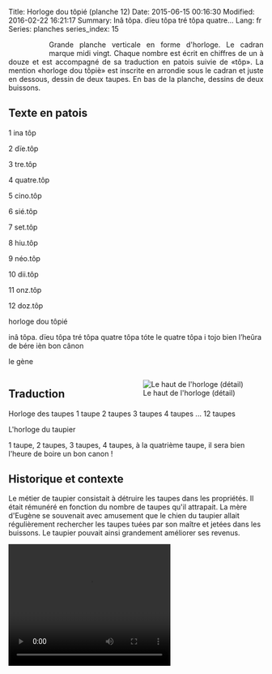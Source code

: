 Title: Horloge dou tôpié (planche 12)
Date: 2015-06-15 00:16:30
Modified: 2016-02-22 16:21:17
Summary: Inâ tôpa. dïeu tôpa tré tôpa quatre...
Lang: fr
Series: planches
series_index: 15


<figure class="image-block" style="float: left;">
  <img alt="" src="{static}/images/planche_12.png">
  <figcaption style="max-width: 176px"></figcaption>
</figure>


<p style="text-align:justify;">Grande planche verticale en forme d'horloge. Le cadran marque midi vingt. Chaque nombre est écrit en chiffres de un à douze et est accompagné de sa traduction en patois suivie de «tôp». La mention «horloge dou tôpiè» est inscrite en arrondie sous le cadran et juste en dessous, dessin de deux taupes. En bas de la planche, dessins de deux buissons.</p>


## Texte en patois
1 ina tôp

2 dïe.tôp

3 tre.tôp

4 quatre.tôp

5 cino.tôp

6 sié.tôp

7 set.tôp

8 hiu.tôp

9 néo.tôp

10 dii.tôp

11 onz.tôp

12 doz.tôp

horloge dou tôpié

inâ tôpa. dïeu tôpa tré tôpa quatre tôpa tóte le quatre tôpa i tojo bien l’heûra de bére ièn bon cânon

le gène

<div style="clear:both"></div>

<div style="clear:both"></div>

<figure class="image-block" style="float: right;">
  <img alt="Le haut de l&#x27;horloge (détail)" src="{static}/images/planche_12_haut_detoure.png">
  <figcaption style="max-width: 407px">Le haut de l&#x27;horloge (détail)</figcaption>
</figure>

## Traduction
Horloge des taupes
1 taupe
2 taupes
3 taupes
4 taupes
...
12 taupes

L'horloge du taupier

1 taupe, 2 taupes, 3 taupes, 4 taupes, à la quatrième taupe, il sera bien l'heure de boire un bon canon !

## Historique et contexte
Le métier de taupier consistait à détruire les taupes dans les propriétés. Il était rémunéré en fonction du nombre de taupes qu'il attrapait. La mère d'Eugène se souvenait avec amusement que le chien du taupier allait régulièrement rechercher les taupes tuées par son maître et jetées dans les buissons. Le taupier pouvait ainsi grandement améliorer ses revenus.

<video width="320" height="240" controls>
  <source src="https://d1njpgd0ygatdn.cloudfront.net/video_12.mp4" type="video/mp4">
</video>
